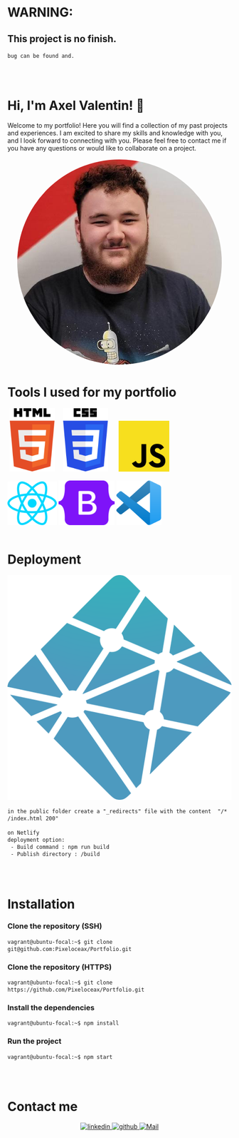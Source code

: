 # WARNING:

## **This project is no finish.**

    bug can be found and.

<br/>
<br/>

# Hi, I'm Axel Valentin! 👋

Welcome to my portfolio! Here you will find a collection of my past projects and experiences. I am excited to share my skills and knowledge with you, and I look forward to connecting with you. Please feel free to contact me if you have any questions or would like to collaborate on a project.

<p align="center">
    <img src="src/assets/images/me.jpg" alt="axel-valentin" height="auto" width="auto" style="border-radius:50%; border: solid; color:white;">
</p>

# Tools I used for my portfolio

<img src="src/assets/icons/html-5.svg" alt="html" width="20%" style="padding-left:1%;">
<img src="src/assets/icons/css-3.svg" alt="css" width="20%" style="padding-left:3%;">
<img src="src/assets/icons/javascript.svg" alt="JavaScript" width="22.7%" style="padding-left:4%;">
<br/>
<br/>
<img src="src/assets/icons/react.svg" alt="react" width="22%">
<img src="src/assets/icons/bootstrap.svg" alt="bootstrap" width="25%">
<img src="src/assets/icons/vscode.svg" alt="vscode" width="20%">

<br/>
<br/>

# Deployment

<p align="center">
<img src="src/assets/icons/netlify.svg" alt="netlify">

```
in the public folder create a "_redirects" file with the content  "/* /index.html 200"

on Netlify
deployment option:
 - Build command : npm run build
 - Publish directory : /build
```

</p>
<br/>
<br/>

# Installation

### Clone the repository (SSH)

```console
vagrant@ubuntu-focal:~$ git clone git@github.com:Pixeloceax/Portfolio.git
```

### Clone the repository (HTTPS)

```console
vagrant@ubuntu-focal:~$ git clone https://github.com/Pixeloceax/Portfolio.git
```

### Install the dependencies

```console
vagrant@ubuntu-focal:~$ npm install
```

### Run the project

```console
vagrant@ubuntu-focal:~$ npm start
```

<br/>
<br/>

# Contact me

<div align="center">
    <a href="https://www.linkedin.com/in/axel-valentin-5616bb221/" target="_blank">
        <img src=https://img.shields.io/badge/linkedin-%231E77B5.svg?&style=for-the-badge&logo=linkedin&logoColor=white alt=linkedin style="margin-bottom: 5px;" />
    </a>
    <a href="https://github.com/Pixeloceax" target="_blank">
        <img src=https://img.shields.io/badge/github-%2324292e.svg?&style=for-the-badge&logo=github&logoColor=white alt=github style="margin-bottom: 5px;" />
    </a>
    <a href="mailto:axel.valentinbvs@yahoo.com" target="_blank">
        <img src=https://img.shields.io/badge/Gmail-D14836?style=for-the-badge&logo=gmail&logoColor=white alt=Mail style="margin-bottom: 5px;" />
    </a>
</div>
